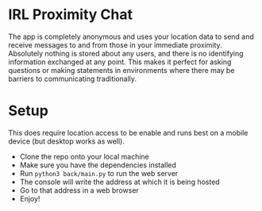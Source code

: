 # IRL Proximity Chat

The app is completely anonymous and uses your location data to send and receive messages to and from those in your immediate proximity. Absolutely nothing is stored about any users, and there is no identifying information exchanged at any point. This makes it perfect for asking questions or making statements in environments where there may be barriers to communicating traditionally.

# Setup

This does require location access to be enable and runs best on a mobile device (but desktop works as well).

-   Clone the repo onto your local machine
-   Make sure you have the dependencies installed
-   Run `python3 back/main.py` to run the web server
-   The console will write the address at which it is being hosted
-   Go to that address in a web browser
-   Enjoy!
